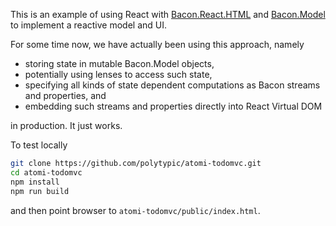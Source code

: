 This is an example of using React with
[Bacon.React.HTML](https://github.com/polytypic/bacon.react.html) and
[Bacon.Model](https://github.com/baconjs/bacon.model) to implement a reactive
model and UI.

For some time now, we have actually been using this approach, namely

* storing state in mutable Bacon.Model objects,
* potentially using lenses to access such state,
* specifying all kinds of state dependent computations as Bacon streams and
  properties, and
* embedding such streams and properties directly into React Virtual DOM

in production.  It just works.

To test locally

```bash
git clone https://github.com/polytypic/atomi-todomvc.git
cd atomi-todomvc
npm install
npm run build
```

and then point browser to `atomi-todomvc/public/index.html`.
